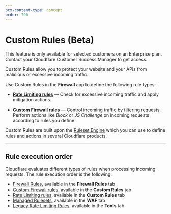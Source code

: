 ```yaml
---
pcx-content-type: concept
order: 790
---
```


# Custom Rules (Beta)

<Aside type='warning' header='Important'>

This feature is only available for selected customers on an Enterprise plan. Contact your Cloudflare Customer Success Manager to get access.

</Aside>

Custom Rules allow you to protect your website and your APIs from malicious or excessive incoming traffic.

Use Custom Rules in the **Firewall** app to define the following rule types:

* [**Rate Limiting rules**](/custom-rules/rate-limiting) — Check for excessive incoming traffic and apply mitigation actions.

* [**Custom Firewall rules**](/custom-rules/custom-firewall) — Control incoming traffic by filtering requests. Perform actions like _Block_ or _JS Challenge_ on incoming requests according to rules you define.

Custom Rules are built upon the [Ruleset Engine](/cf-rulesets) which you can use to define rules and actions in several Cloudflare products.

---

## Rule execution order

Cloudflare evaluates different types of rules when processing incoming requests. The rule execution order is the following:

* [Firewall Rules](/cf-firewall-rules), available in the **Firewall Rules** tab
* [Custom Firewall rules](/custom-rules/custom-firewall), available in the **Custom Rules** tab
* [Rate Limiting rules](/custom-rules/rate-limiting), available in the **Custom Rules** tab
* [Managed Rulesets](https://developers.cloudflare.com/waf/managed-rulesets), available in the **WAF** tab
* [Legacy Rate Limiting Rules](https://support.cloudflare.com/hc/articles/115001635128), available in the **Tools** tab
